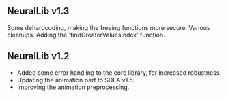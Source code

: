 NeuralLib v1.3
--------------

Some dehardcoding, making the freeing functions more secure.
Various cleanups. Adding the 'findGreaterValuesIndex' function.


NeuralLib v1.2
--------------

- Added some error handling to the core library, for increased robustness.
- Updating the animation part to SDLA v1.5.
- Improving the animation preprocessing.
